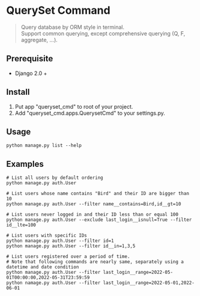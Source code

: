 # QuerySet Command
> Query database by ORM style in terminal. <br>
> Support common querying, except comprehensive querying (Q, F, aggregate, ...).

## Prerequisite
- Django 2.0 +

## Install
1. Put app "queryset_cmd" to root of your project.
2. Add "queryset_cmd.apps.QuerysetCmd" to your settings.py.

## Usage
```shell
python manage.py list --help
```

## Examples
```shell
# List all users by default ordering
python manage.py auth.User

# List users whose name contains "Bird" and their ID are bigger than 10
python manage.py auth.User --filter name__contains=Bird,id__gt=10

# List users never logged in and their ID less than or equal 100
python manage.py auth.User --exclude last_login__isnull=True --filter id__lte=100

# List users with specific IDs
python manage.py auth.User --filter id=1
python manage.py auth.User --filter id__in=1,3,5

# List users registered over a period of time.
# Note that following commands are nearly same, separately using a datetime and date condition
python manage.py auth.User --filter last_login__range=2022-05-01T00:00:00,2022-05-31T23:59:59
python namage.py auth.User --filter last_login__range=2022-05-01,2022-06-01
```
